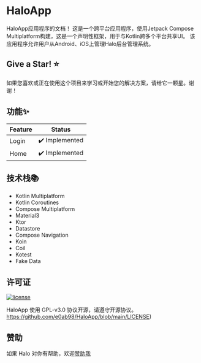 # HaloApp
HaloApp应用程序的文档！
这是一个跨平台应用程序，使用Jetpack Compose Multiplatform构建，这是一个声明性框架，用于与Kotlin跨多个平台共享UI。
该应用程序允许用户从Android、iOS上管理Halo后台管理系统。

## Give a Star! ⭐
如果您喜欢或正在使用这个项目来学习或开始您的解决方案，请给它一颗星。谢谢！

## 功能✨

| Feature | Status        |
| ------- | ------------- |
| Login   | ✔️ Implemented |
| Home    | ✔️ Implemented |

## 技术栈📚

- Kotlin Multiplatform
- Kotlin Coroutines
- Compose Multiplatform
- Material3
- Ktor
- Datastore
- Compose Navigation
- Koin
- Coil
- Kotest
- Fake Data

## 许可证

[![license](https://img.shields.io/github/license/e9ab98/HaloApp)](https://github.com/e0ab98/HaloApp/blob/main/LICENSE)


HaloApp 使用 GPL-v3.0 协议开源，请遵守开源协议。https://github.com/e0ab98/HaloApp/blob/main/LICENSE)

## 赞助

如果 Halo 对你有帮助，欢迎[赞助我](https://afdian.net/a/e9ab98)
